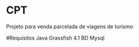 # CPT

Projeto para venda parcelada de viagens de turismo

#Requisitos
Java
Grassfish 4.1
BD Mysql


